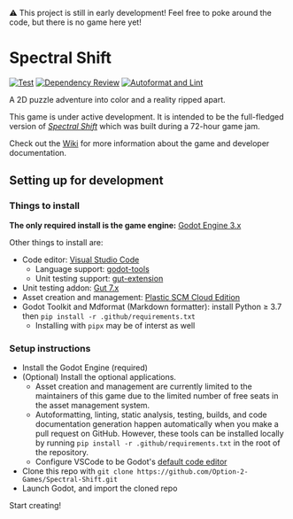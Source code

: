 ⚠️ This project is still in early development! Feel free to poke around the code, but there is no game here yet!

# Spectral Shift

[![Test](https://github.com/Option-2-Games/Spectral-Shift/actions/workflows/test.yml/badge.svg)](https://github.com/Option-2-Games/Spectral-Shift/actions/workflows/test.yml)
[![Dependency Review](https://github.com/Option-2-Games/Spectral-Shift/actions/workflows/dependency-review.yml/badge.svg)](https://github.com/Option-2-Games/Spectral-Shift/actions/workflows/dependency-review.yml)
[![Autoformat and Lint](https://github.com/Option-2-Games/spectral-shift/actions/workflows/autoformat-and-lint.yml/badge.svg)](https://github.com/Option-2-Games/spectral-shift/actions/workflows/autoformat-and-lint.yml)

A 2D puzzle adventure into color and a reality ripped apart.

This game is under active development.
It is intended to be the full-fledged version of
[*Spectral Shift*](https://option2games.itch.io/spectral-shift)
which was built during a 72-hour game jam.

Check out the [Wiki](https://github.com/Option-2-Games/Spectral-Shift/wiki)
for more information about the game and developer documentation.

## Setting up for development

### Things to install

**The only required install is the game engine:** [Godot Engine 3.x](https://godotengine.org/download#links)

Other things to install are:

- Code editor: [Visual Studio Code](https://code.visualstudio.com)
  - Language support: [godot-tools](https://marketplace.visualstudio.com/items?itemName=geequlim.godot-tools)
  - Unit testing support: [gut-extension](https://marketplace.visualstudio.com/items?itemName=bitwes.gut-extension)
- Unit testing addon: [Gut 7.x](https://github.com/bitwes/Gut/wiki/Install)
- Asset creation and management: [Plastic SCM Cloud Edition](https://www.plasticscm.com/download)
- Godot Toolkit and Mdformat (Markdown formatter): install Python ≥ 3.7 then
  `pip install -r .github/requirements.txt`
  - Installing with `pipx` may be of interst as well

### Setup instructions

- Install the Godot Engine (required)
- (Optional) Install the optional applications.
  - Asset creation and management are currently limited to the maintainers of
    this game due to the limited number of free seats in the asset management
    system.
  - Autoformatting, linting, static analysis, testing, builds, and code
    documentation generation happen automatically when you make a pull request
    on GitHub. However, these tools can be installed locally by running
    `pip install -r .github/requirements.txt` in the root of the repository.
  - Configure VSCode to be Godot's [default code editor](https://docs.godotengine.org/en/stable/tutorials/editor/external_editor.html?highlight=editor)
- Clone this repo with `git clone https://github.com/Option-2-Games/Spectral-Shift.git`
- Launch Godot, and import the cloned repo

Start creating!
